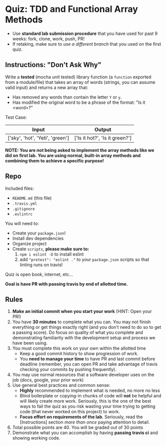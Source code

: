 # Quiz: TDD and Functional Array Methods

* Use **standard lab submission procedure** that you have used for past 9 weeks: fork, clone, work, push, PR!
* If retaking, make sure to _use a different branch_ that you used on the first quiz.

## Instructions: "Don't Ask Why"

Write a **tested** (mocha unit tested) library function (a `function` exported from a module/file)
that takes an array of words (strings, you can assume valid input) and returns a new array that:

* Has removed any words than contain the letter `Y` or `y`.
* Has modified the original word to be a phrase of the format: "Is it &lt;word&gt;?"

Test Case:

Input | Output
---|---
['sky', 'hot', 'Yeti', 'green'] | ['Is it hot?', 'Is it green?']

**NOTE: You are _not_ being asked to implement the array methods like we did on first lab. You are using normal, built-in array methods and combining them to achieve a specific purpose!**

## Repo

Included files:

* `README.md` (this file)
* `.travis.yml`
* `.gitignore`
* `.eslintrc`

You will need to:

* Create your `package.json`!
* Install dev dependencies
* Organize project
* Create `scripts`,  **please make sure to:**
    1. `npm i eslint -D` to install eslint
    1. add `"pretest": "eslint ."` to your `package.json` scripts so that linting runs on travis!

Quiz is open book, internet, etc...

**Goal is have PR with passing travis by end of allotted time.**

## Rules

1. **Make an initial commit when you start your work** (HINT: Open your PR!)
1. You have **30 minutes** to complete what you can. You may not finish everything or get things exactly right (and you don't need to do so to get a passing score). Do focus on quality of what you complete and demonstrating familiarity with the development setup and process we have been using.
1. You must complete this work on your own within the allotted time
    * Keep a good commit history to show progression of work.
    * You **need to manage your time** to have PR and last commit before deadline (remember, you can
    open PR and take advantage of travis checking your commits by pushing frequently).
1. You may use normal resources that a software developer uses on the job (docs, google, your prior work)
1. Use general best practices and common sense:
    * **Highly** recommended to implement what is needed, no more no less
    * Blind boilerplate or copying-in chunks of code will **not** be helpful and will likely create more work. Seriously, this is the one of the best ways to fail the quiz as you risk wasting your time trying to getting code (that never worked on this project) to work.
    * **Focus effort on requirements of the lab**. Seriously, read the [Instructions] section _more than once_ paying attention to detail.
1. Total possible points are 40. You will be graded out of 30 points
1. Demonstrate what you can accomplish by having **passing travis ci** and showing working code.
